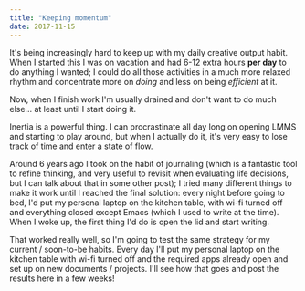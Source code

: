 ```yaml
---
title: "Keeping momentum"
date: 2017-11-15
---
```


It's being increasingly hard to keep up with my daily creative output habit. When I started this I was on vacation and had 6-12 extra hours **per day** to do anything I wanted; I could do all those activities in a much more relaxed rhythm and concentrate more on _doing_ and less on being _efficient_ at it.

Now, when I finish work I'm usually drained and don't want to do much else... at least until I start doing it.

Inertia is a powerful thing. I can procrastinate all day long on opening LMMS and starting to play around, but when I actually do it, it's very easy to lose track of time and enter a state of flow.

Around 6 years ago I took on the habit of journaling (which is a fantastic tool to refine thinking, and very useful to revisit when evaluating life decisions, but I can talk about that in some other post); I tried many different things to make it work until I reached the final solution: every night before going to bed, I'd put my personal laptop on the kitchen table, with wi-fi turned off and everything closed except Emacs (which I used to write at the time). When I woke up, the first thing I'd do is open the lid and start writing.

That worked really well, so I'm going to test the same strategy for my current / soon-to-be habits. Every day I'll put my personal laptop on the kitchen table with wi-fi turned off and the required apps already open and set up on new documents / projects. I'll see how that goes and post the results here in a few weeks!
